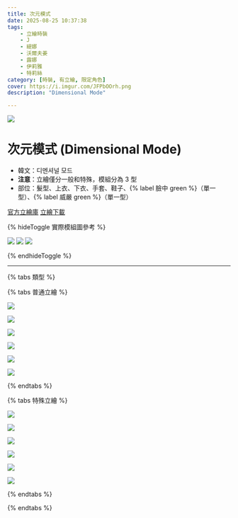 ```yaml
---
title: 次元模式
date: 2025-08-25 10:37:38
tags:
    - 立繪時裝
    - J
    - 緹娜
    - 沃爾夫姜
    - 露娜
    - 伊莉雅
    - 特莉絲
category: [時裝, 有立繪, 限定角色]
cover: https://i.imgur.com/JFPbOOrh.png
description: "Dimensional Mode"

---
```

![](https://i.imgur.com/JFPbOOr.png)

# 次元模式 (Dimensional Mode)

- 韓文：디멘셔널 모드
- **注意**：立繪僅分一般和特殊，模組分為 3 型
- 部位：髮型、上衣、下衣、手套、鞋子、{% label 臉中 green %}（單一型）、{% label 威嚴 green %}（單一型）

[官方立繪庫](https://www.naddic.co.kr/ko/game/cls/fansitekit)
[立繪下載](https://landing.naddic.co.kr/Images/cms/happycode/20250821/1755744164576.zip)

{% hideToggle 實際模組圖參考 %}


![](https://i.imgur.com/kdd4g1B.png)
![](https://i.imgur.com/31QHjdE.png)
![](https://i.imgur.com/KVgjpUU.png)

{% endhideToggle %}

---

{% tabs 類型 %}
<!-- tab 普通角色立繪-->
{% tabs 普通立繪 %}
<!-- tab J-->
[![](https://i.imgur.com/c4UZkEzh.jpg)](https://i.imgur.com/c4UZkEz.jpg)
<!-- endtab -->
<!-- tab 緹娜(Tina)-->
[![](https://i.imgur.com/fhXK3Soh.jpg)](https://i.imgur.com/fhXK3So.jpg)
<!-- endtab -->
<!-- tab 沃爾夫姜(Wolfgang)-->
[![](https://i.imgur.com/PKcXUPAh.jpg)](https://i.imgur.com/PKcXUPA.jpg)
<!-- endtab -->
<!-- tab 露娜(Luna)-->
[![](https://i.imgur.com/mHuVIyjh.jpg)](https://i.imgur.com/mHuVIyj.jpg)
<!-- endtab -->
<!-- tab 伊莉雅(Ria)-->
[![](https://i.imgur.com/2G2vinRh.jpg)](https://i.imgur.com/2G2vinR.jpg)
<!-- endtab -->
<!-- tab 特莉絲(Triss)-->
[![](https://i.imgur.com/cNgzW7Qh.jpg)](https://i.imgur.com/cNgzW7Q.jpg)
<!-- endtab -->
{% endtabs %}
<!-- endtab -->

<!-- tab 特殊角色立繪-->
{% tabs 特殊立繪 %}
<!-- tab J-->
[![](https://i.imgur.com/elr3QJ4h.jpg)](https://i.imgur.com/elr3QJ4.jpg)
<!-- endtab -->
<!-- tab 緹娜(Tina)-->
[![](https://i.imgur.com/JxKtKJhh.jpg)](https://i.imgur.com/JxKtKJh.jpg)
<!-- endtab -->
<!-- tab 沃爾夫姜(Wolfgang)-->
[![](https://i.imgur.com/gJr6ZVDh.jpg)](https://i.imgur.com/gJr6ZVD.jpg)
<!-- endtab -->
<!-- tab 露娜(Luna)-->
[![](https://i.imgur.com/rbzQx2lh.jpg)](https://i.imgur.com/rbzQx2l.jpg)
<!-- endtab -->
<!-- tab 伊莉雅(Ria)-->
[![](https://i.imgur.com/NttmIigh.jpg)](https://i.imgur.com/NttmIig.jpg)
<!-- endtab -->
<!-- tab 特莉絲(Triss)-->
[![](https://i.imgur.com/Goasmm8h.jpg)](https://i.imgur.com/Goasmm8.jpg)
<!-- endtab -->
{% endtabs %}
<!-- endtab -->

{% endtabs %}